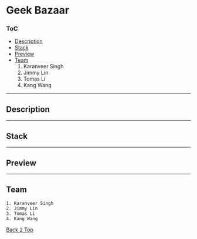# **Geek Bazaar**
### ToC <a id="toc">
  - [Description](#description)
  - [Stack](#stack)
  - [Preview](#preview)
  - [Team](#team)
    1. Karanveer Singh
    2. Jimmy Lin
    3. Tomas Li
    4. Kang Wang
---
##  **Description** <a id="description">
---
##  **Stack** <a id="stack">
---
## **Preview** <a id="preview">
---
## **Team** <a id="team">
    1. Karanveer Singh
    2. Jimmy Lin
    3. Tomas Li
    4. Kang Wang

[Back 2 Top](#toc)
